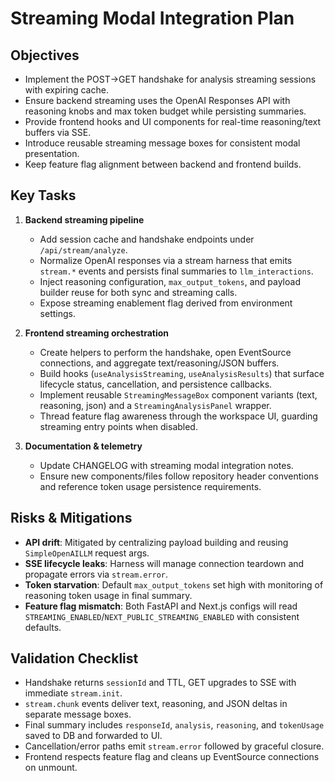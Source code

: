 <!--
/**
 * Author: ChatGPT gpt-5-codex
 * Date: 2025-10-27T00:00:00Z
 * PURPOSE: Implementation plan for aligning streaming modals with Responses API best practices.
 * SRP and DRY check: Pass - focused solely on planning streaming modal updates without duplicating existing docs.
 */
-->
# Streaming Modal Integration Plan

## Objectives
- Implement the POST→GET handshake for analysis streaming sessions with expiring cache.
- Ensure backend streaming uses the OpenAI Responses API with reasoning knobs and max token budget while persisting summaries.
- Provide frontend hooks and UI components for real-time reasoning/text buffers via SSE.
- Introduce reusable streaming message boxes for consistent modal presentation.
- Keep feature flag alignment between backend and frontend builds.

## Key Tasks
1. **Backend streaming pipeline**
   - Add session cache and handshake endpoints under `/api/stream/analyze`.
   - Normalize OpenAI responses via a stream harness that emits `stream.*` events and persists final summaries to `llm_interactions`.
   - Inject reasoning configuration, `max_output_tokens`, and payload builder reuse for both sync and streaming calls.
   - Expose streaming enablement flag derived from environment settings.

2. **Frontend streaming orchestration**
   - Create helpers to perform the handshake, open EventSource connections, and aggregate text/reasoning/JSON buffers.
   - Build hooks (`useAnalysisStreaming`, `useAnalysisResults`) that surface lifecycle status, cancellation, and persistence callbacks.
   - Implement reusable `StreamingMessageBox` component variants (text, reasoning, json) and a `StreamingAnalysisPanel` wrapper.
   - Thread feature flag awareness through the workspace UI, guarding streaming entry points when disabled.

3. **Documentation & telemetry**
   - Update CHANGELOG with streaming modal integration notes.
   - Ensure new components/files follow repository header conventions and reference token usage persistence requirements.

## Risks & Mitigations
- **API drift**: Mitigated by centralizing payload building and reusing `SimpleOpenAILLM` request args.
- **SSE lifecycle leaks**: Harness will manage connection teardown and propagate errors via `stream.error`.
- **Token starvation**: Default `max_output_tokens` set high with monitoring of reasoning token usage in final summary.
- **Feature flag mismatch**: Both FastAPI and Next.js configs will read `STREAMING_ENABLED`/`NEXT_PUBLIC_STREAMING_ENABLED` with consistent defaults.

## Validation Checklist
- Handshake returns `sessionId` and TTL, GET upgrades to SSE with immediate `stream.init`.
- `stream.chunk` events deliver text, reasoning, and JSON deltas in separate message boxes.
- Final summary includes `responseId`, `analysis`, `reasoning`, and `tokenUsage` saved to DB and forwarded to UI.
- Cancellation/error paths emit `stream.error` followed by graceful closure.
- Frontend respects feature flag and cleans up EventSource connections on unmount.
